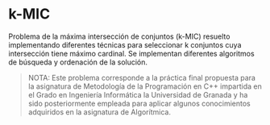 # k-MIC
Problema de la máxima intersección de conjuntos (k-MIC) resuelto implementando diferentes técnicas para seleccionar k conjuntos cuya intersección tiene máximo cardinal. 
Se implementan diferentes algoritmos de búsqueda y ordenación de la solución. 


> NOTA:
Este problema corresponde a la práctica final propuesta para la asignatura de Metodología de la Programación en C++ impartida en el Grado en Ingeniería Informática la Universidad de Granada y ha sido posteriormente empleada para aplicar algunos conocimientos adquiridos en la asignatura de Algorítmica. 
